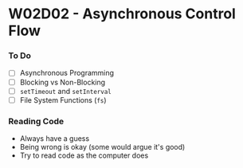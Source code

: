 # W02D02 - Asynchronous Control Flow

### To Do
* [ ] Asynchronous Programming
* [ ] Blocking vs Non-Blocking
* [ ] `setTimeout` and `setInterval`
* [ ] File System Functions (`fs`)

### Reading Code
* Always have a guess
* Being wrong is okay (some would argue it's good)
* Try to read code as the computer does

















# 
